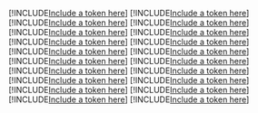 [!INCLUDE[Include a token here](refs1539738128949/r1.md)]
[!INCLUDE[Include a token here](refs1539738128949/r2.md)]
[!INCLUDE[Include a token here](refs1539738128949/r3.md)]
[!INCLUDE[Include a token here](refs1539738128949/r4.md)]
[!INCLUDE[Include a token here](refs1539738128949/r5.md)]
[!INCLUDE[Include a token here](refs1539738128949/r6.md)]
[!INCLUDE[Include a token here](refs1539738128949/r7.md)]
[!INCLUDE[Include a token here](refs1539738128949/r8.md)]
[!INCLUDE[Include a token here](refs1539738128949/r9.md)]
[!INCLUDE[Include a token here](refs1539738128949/r10.md)]
[!INCLUDE[Include a token here](refs1539738128949/r11.md)]
[!INCLUDE[Include a token here](refs1539738128949/r12.md)]
[!INCLUDE[Include a token here](refs1539738128949/r13.md)]
[!INCLUDE[Include a token here](refs1539738128949/r14.md)]
[!INCLUDE[Include a token here](refs1539738128949/r15.md)]
[!INCLUDE[Include a token here](refs1539738128949/r16.md)]
[!INCLUDE[Include a token here](refs1539738128949/r17.md)]
[!INCLUDE[Include a token here](refs1539738128949/r18.md)]
[!INCLUDE[Include a token here](refs1539738128949/r19.md)]
[!INCLUDE[Include a token here](refs1539738128949/r20.md)]